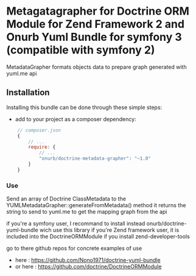# Metagatagrapher for Doctrine ORM Module for Zend Framework 2 and Onurb Yuml Bundle for symfony 3 (compatible with symfony 2)

MetadataGrapher formats objects data to prepare graph generated with yuml.me api

## Installation

Installing this bundle can be done through these simple steps:

- add to your project as a composer dependency:
```javascript
    // composer.json
    {
        // ...
        require: {
            // ...
            "onurb/doctrine-metadata-grapher": "~1.0"
        }
    }
```

### Use

Send an array of Doctrine ClassMetadata
to the YUMLMetadataGrapher::generateFromMetadata() method
it returns the string to send to yuml.me to get the mapping graph from the api

if you're a symfony user, I recommand to install instead onurb/doctrine-yuml-bundle wich use this library
if you're Zend framework user, it is included into the DoctrineORMModule if you install zend-developer-tools

go to there github repos for concrete examples of use
- here : https://github.com/Nono1971/doctrine-yuml-bundle
- or here : https://github.com/doctrine/DoctrineORMModule
